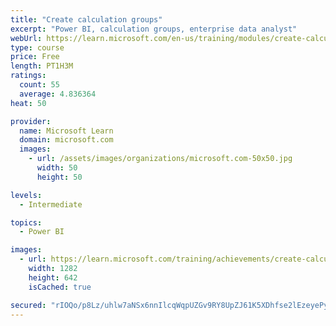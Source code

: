 ```yaml
---
title: "Create calculation groups"
excerpt: "Power BI, calculation groups, enterprise data analyst"
webUrl: https://learn.microsoft.com/en-us/training/modules/create-calculation-groups/
type: course
price: Free
length: PT1H3M
ratings:
  count: 55
  average: 4.836364
heat: 50

provider:
  name: Microsoft Learn
  domain: microsoft.com
  images:
    - url: /assets/images/organizations/microsoft.com-50x50.jpg
      width: 50
      height: 50

levels:
  - Intermediate

topics:
  - Power BI

images:
  - url: https://learn.microsoft.com/training/achievements/create-calculation-groups-social.png
    width: 1282
    height: 642
    isCached: true

secured: "rIOQo/p8Lz/uhlw7aNSx6nnIlcqWqpUZGv9RY8UpZJ61K5XDhfse2lEzeyePycoT8uv854TfWcDP1iKIhlBIogBdqlmJe7gerXDIufA7GVY8YmePpeCRsObWlkEBvY9ZbTH/+zMyPsm3/PWYHvHw5mToxqo56H3baR0lrhPxvwG1ydY0btX3EZGNnSeHphw2w23p3CY3BARzhZCNMa/+WLqyb+cl30PXBcxpVLbdMTZhxL/kURzc5SQzDcYLyJY+DxvxyQbvyH7SYxHZc8n2S93x4ZmIIF/9RtLKdTNe6ztrfD4rrdDxQjnDUIU2kt9qGbxIxd0sLpokqjJ/P4eLAA8G30Ra59JGHGHcW16TT3tm/1/6rhyaryypq8cEfet/9z9R6GxeFSMZtHlOGX6VZxCxyHVc2LcN1Q8KGRWQox0=;RQUfQ7h+EJJkwBn6pmTfuw=="
---
```


